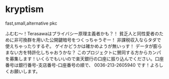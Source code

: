kryptism
========

fast,small,alternative pkc

ふむむ～！Terasawaはプライバシー原理主義者かも？！
貧乏人と同性愛者のために非可換群を用いた公開鍵暗号をつくっちゃうぞー！
非課税収入ならタダで使えちゃったりするぞ。
ゲイかどうかは確かめようが無いっす！
データが膨らまない方を特許化しちゃおうかな？
このプロジェクトに賛同する方からカンパを募集します！いくらでもいいので楽天銀行の口座に振り込んでください。口座番号は銀行番号-支店番号-口座番号の順で、
0036-213-2605940
です！よろしくお願いします。
